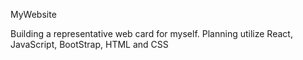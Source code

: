 MyWebsite

Building a representative web card for myself. Planning utilize React, JavaScript, BootStrap, HTML and CSS